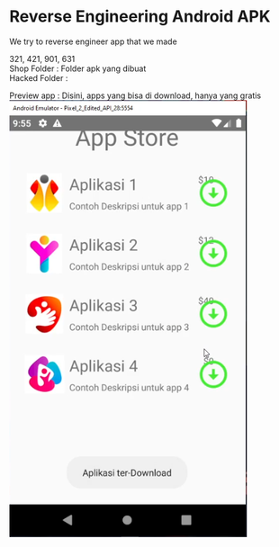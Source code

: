 # Reverse Engineering Android APK
We try to reverse engineer app that we made 

321, 421, 901, 631 </br>
Shop Folder : Folder apk yang dibuat</br>
Hacked Folder : 

Preview app : Disini, apps yang bisa di download, hanya yang gratis</br>
![alt text](https://github.com/andrewcortez1/reverse_engineering/blob/main/preview_images/realApp_Downloaded.PNG)
